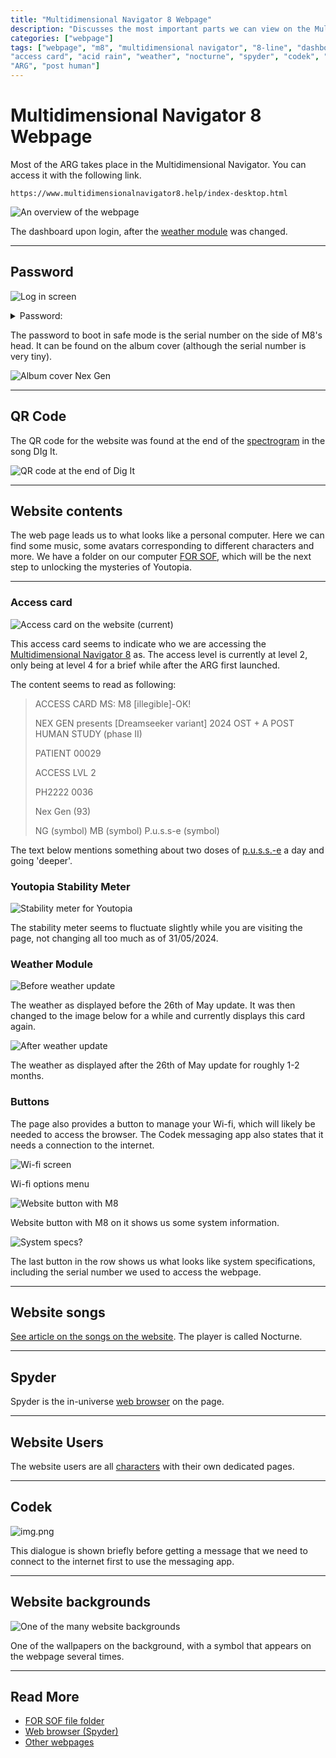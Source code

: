 ```yaml
---
title: "Multidimensional Navigator 8 Webpage"
description: "Discusses the most important parts we can view on the Multidimensional Navigator 8."
categories: ["webpage"]
tags: ["webpage", "m8", "multidimensional navigator", "8-line", "dashboard", "backgrounds", 
"access card", "acid rain", "weather", "nocturne", "spyder", "codek", "codec", "nex gen", 
"ARG", "post human"]
---
```


# Multidimensional Navigator 8 Webpage

Most of the ARG takes place in the Multidimensional Navigator. You can access 
it with the following link.

`https://www.multidimensionalnavigator8.help/index-desktop.html`

![An overview of the webpage](../Resources/webpage/webpage-overview.png)

The dashboard upon login, after the [weather module](#weather-module) was changed.

***

## Password

![Log in screen](../Resources/webpage/Bring-Me-The-Horizon-website-shot.png)

<details class="password">
<summary>Password:</summary> 

93934521

</details>

The password to boot in safe mode is the serial number on the side of M8's
head. It can be found on the album cover (although the serial number is very tiny).

![Album cover Nex Gen](../Resources/music/ph2/album_cover.png)

***

## QR Code

The QR code for the website was found at the end of the [spectrogram](music/spectrograms) 
in the song DIg It.

![QR code at the end of Dig It](../Resources/music/spectrograms/spectrogram_qr.png)

***

## Website contents

The web page leads us to what looks like a personal computer. Here we can find some music, 
some avatars corresponding to different characters and more. 
We have a folder on our computer [FOR SOF](for-sof), 
which will be the next step to unlocking the mysteries of Youtopia.

***

### Access card

![Access card on the website (current)](../Resources/webpage/access-card2.png)

This access card seems to indicate who we are accessing the 
[Multidimensional Navigator 8](m8) as.
The access level is currently at level 2, only being at level 4 for a brief while after 
the ARG first launched.

The content seems to read as following:

> ACCESS CARD MS: M8 [illegible]-OK!
>
> NEX GEN presents [Dreamseeker variant] 2024 OST + A POST HUMAN STUDY (phase II)
>
> PATIENT 00029
>
> ACCESS LVL 2
>
> PH2222 0036
>
> Nex Gen (93)
>
> NG (symbol) MB (symbol) P.u.s.s-e (symbol)

The text below mentions something about two doses of [p.u.s.s.-e](lore/pusse) a day and 
going 'deeper'.

### Youtopia Stability Meter

![Stability meter for Youtopia](../Resources/webpage/youtopia_stability.png)

The stability meter seems to fluctuate slightly while you are visiting the page, not 
changing all too much as of 31/05/2024.

### Weather Module

![Before weather update](../Resources/webpage/weather_2605_old.png)

The weather as displayed before the 26th of May update. It was then 
changed to the image below for a while and currently displays this card again.

![After weather update](../Resources/webpage/weather_update_26_05.png)

The weather as displayed after the 26th of May update for roughly 1-2 months.

### Buttons

The page also provides a button to manage your Wi-fi, which will likely be needed to access the browser. 
The Codek messaging app also states that it needs a connection to the internet.

![Wi-fi screen](../Resources/webpage/wifi_screen.png)

Wi-fi options menu

![Website button with M8](../Resources/webpage/webpage-button-m8.png)

Website button with M8 on it shows us some system information.

![System specs?](../Resources/webpage/system_specs.png)

The last button in the row shows us what looks like system specifications, including the 
serial number we used to access the webpage.

***

## Website songs

[See article on the songs on the website](music/website-songs). The player is called Nocturne.

***

## Spyder

Spyder is the in-universe [web browser](webbrowser) on the page. 

***

## Website Users

The website users are all [characters](characters.md) with their own dedicated pages.

***

## Codek

![img.png](../Resources/webpage/kodek.png)

This dialogue is shown briefly before getting a message that we need to connect to the 
internet first to use the messaging app.

***

## Website backgrounds

![One of the many website backgrounds](../Resources/backgrounds/background-green-symbol.png)

One of the wallpapers on the background, with a symbol that appears on 
the webpage several times.

***

## Read More

- [FOR SOF file folder](for-sof.md)
- [Web browser (Spyder)](webbrowser)
- [Other webpages](other-webpages)